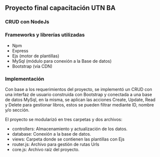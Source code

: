## Proyecto final capacitación UTN BA 

### CRUD con NodeJs


### Frameworks y librerías utilizadas

- Npm
- Express
- Ejs (motor de plantillas)
- MySql (módulo para conexión a la Base de datos)
- Bootstrap (vía CDN)

### Implementación

  Con base a los requerimientos del proyecto, se implementó un CRUD con una interfaz de usuario construida con Bootstrap y conectada a una base de datos MySql, en la misma, se aplican las acciones Create, Update, Read y Delete para gestionar libros, estos se pueden filtrar mediante ID, nombre y/o sección.


  El proyecto se modularizó en tres carpetas y dos archivos:
  - controllers: Almacenamiento y actualización de los datos.
  - database: Conexión a la base de datos.
  - views: Carpeta donde se contienen las plantillas con Ejs
  - router.js: Archivo para gestión de rutas Urls
  - core.js: Archivo raíz del proyecto.




